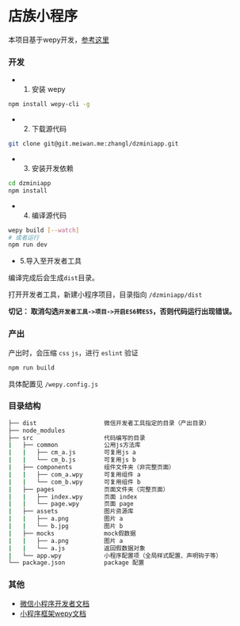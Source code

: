 # 店族小程序

本项目基于wepy开发，[参考这里](https://github.com/wepyjs/wepy)

### 开发

- 1. 安装 wepy

```bash
npm install wepy-cli -g
```

- 2. 下载源代码

```bash
git clone git@git.meiwan.me:zhangl/dzminiapp.git
```

- 3. 安装开发依赖

```bash
cd dzminiapp
npm install
```

- 4. 编译源代码

```bash
wepy build [--watch]
# 或者运行
npm run dev
```

- 5.导入至开发者工具

编译完成后会生成`dist`目录。

打开开发者工具，新建小程序项目，目录指向 `/dzminiapp/dist`

**切记： 取消勾选`开发者工具->项目->开启ES6转ES5`，否则代码运行出现错误。**


### 产出

产出时，会压缩 `css` `js`，进行 `eslint` 验证
```bash
npm run build
```
具体配置见 `/wepy.config.js`

### 目录结构

```bash
├── dist                   微信开发者工具指定的目录（产出目录）
├── node_modules
├── src                    代码编写的目录
|   ├── common             公用js方法库
|   |   ├── cm_a.js        可复用js a
|   |   └── cm_b.js        可复用js b
|   ├── components         组件文件夹（非完整页面）
|   |   ├── com_a.wpy      可复用组件 a
|   |   └── com_b.wpy      可复用组件 b
|   ├── pages              页面文件夹（完整页面）
|   |   ├── index.wpy      页面 index
|   |   └── page.wpy       页面 page
|   ├── assets             图片资源库
|   |   ├── a.png          图片 a
|   |   └── b.jpg          图片 b
|   ├── mocks              mock假数据
|   |   ├── a.png          图片 a
|   |   └── a.js           返回假数据对象
|   └── app.wpy            小程序配置项（全局样式配置、声明钩子等）
└── package.json           package 配置
```

### 其他

- [微信小程序开发者文档](https://mp.weixin.qq.com/debug/wxadoc/dev/index.html)
- [小程序框架wepy文档](https://wepyjs.github.io/wepy)